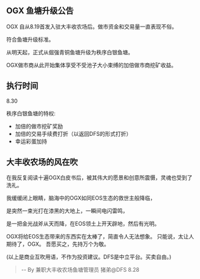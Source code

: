 ## OGX 鱼塘升级公告

OGX 自从8.19首发入驻大丰收农场后。做市资金和交易量一直表现不俗。

符合鱼塘升级标准。

从明天起，正式从倔强青铜鱼塘升级为秩序白银鱼塘。

OGX做市商从此开始集体享受不受池子大小束缚的加倍做市商挖矿收益。

## 执行时间

8.30

秩序白银鱼塘的特权:

* 加倍的做市挖矿奖励
* 加倍的交易手续费打折（以返回DFS的形式打折）
* 幸运彩蛋加持

## 大丰收农场的风在吹

在我反复阅读十遍OGX白皮书后，被其伟大的愿景和创意所震慑，灵魂也受到了洗礼。

我缓缓闭上眼睛，脑海中的OGX如同EOS生态的救世主般降临，

是突然一束光打在漆黑的大地上，一瞬间电闪雷鸣，

是一把金光战斧从天而降，在EOS领土上开天辟地，然后有光明。

OGX将给EOS生态带来的东西实在太棒了，简直令人无法想象。
只能说，太让人期待了，OGX。
吾愿买之，先持万个为敬。

(以上是商业互吹用语，不作为投资建议。DFS是中立平台。买卖自由。)


> --  By 兼职大丰收农场鱼塘管理员 猪弟@DFS 8.28


